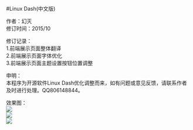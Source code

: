 #Linux Dash(中文版)

作者：幻灭</br>
修订时间：2015/10</br>

修订记录：</br>
1.前端展示页面整体翻译</br>
2.前端展示页面字体优化</br>
3.前端展示页面主题设置按钮位置调整</br>

申明：</br>
本程序为开源软件Linux Dash优化调整而来，如有问题或意见反馈，请联系作者及时进行处理。QQ806148844。

效果图：</br>
![](http://www.yunweijob.com/dashimg/dash1.png)</br>
![](http://www.yunweijob.com/dashimg/dash2.png)</br>
![](http://www.yunweijob.com/dashimg/dash3.png)



